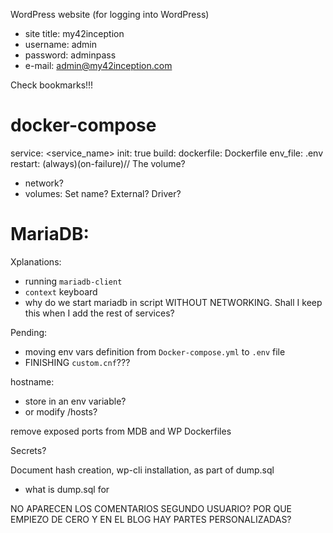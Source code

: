 WordPress website (for logging into WordPress)
 - site title:	my42inception
 - username:	admin
 - password:	adminpass
 - e-mail:		admin@my42inception.com

Check bookmarks!!!

# docker-compose
service:
	<service_name>
		init: true
		build:
			dockerfile: Dockerfile
		env_file:	.env
		restart: (always)(on-failure)// The volume?


- network?
- volumes: Set name? External? Driver?


# MariaDB:

Xplanations:
- running `mariadb-client`
- `context` keyboard
- why do we start mariadb in script WITHOUT NETWORKING. Shall I keep this when I add the rest of services?

Pending:
- moving env vars definition from `Docker-compose.yml` to `.env` file
- FINISHING `custom.cnf`???

hostname:
- store in an env variable?
- or modify /hosts?

remove exposed ports from MDB and WP Dockerfiles

Secrets?

Document hash creation, wp-cli installation, as part of dump.sql
 - what is dump.sql for

NO APARECEN LOS COMENTARIOS
SEGUNDO USUARIO?
POR QUE EMPIEZO DE CERO Y EN EL BLOG HAY PARTES PERSONALIZADAS?